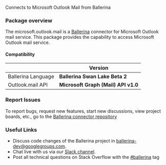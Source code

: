 Connects to Microsoft Outlook Mail from Ballerina
### Package overview
The microsoft.outlook.mail is a [Ballerina](https://ballerina.io/) connector for Microsoft Outlook mail service.
This package provides the capability to access Microsoft Outlook mail service.
#### Compatibility
|                               | Version                              |
|-------------------------------|--------------------------------------|
| Ballerina Language            | **Ballerina Swan Lake Beta 2**       |
| Outlook.mail API              | **Microsoft Graph (Mail) API v1.0**  |

### Report Issues
To report bugs, request new features, start new discussions, view project boards, etc., go to the [Ballerina connector repository](https://github.com/ballerina-platform/module-ballerinax-microsoft.outlook.mail)
### Useful Links
- Discuss code changes of the Ballerina project in [ballerina-dev@googlegroups.com](mailto:ballerina-dev@googlegroups.com).
- Chat live with us via our [Slack channel](https://ballerina.io/community/slack/).
- Post all technical questions on Stack Overflow with the [#ballerina](https://stackoverflow.com/questions/tagged/ballerina) tag
